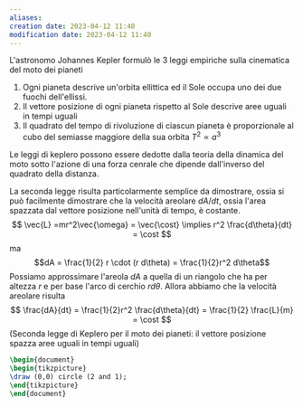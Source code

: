 ```yaml
---
aliases: 
creation date: 2023-04-12 11:40
modification date: 2023-04-12 11:40
---
```


L'astronomo Johannes Kepler formulò le 3 leggi empiriche sulla cinematica del moto dei pianeti

1. Ogni pianeta descrive un'orbita ellittica ed il Sole occupa uno dei due fuochi dell'ellissi.
2. Il vettore posizione di ogni pianeta rispetto al Sole descrive aree uguali in tempi uguali
3. Il quadrato del tempo di rivoluzione di ciascun pianeta è proporzionale al cubo del semiasse maggiore della sua orbita $T^2 \propto a^3$

Le leggi di keplero possono essere dedotte dalla teoria della dinamica del moto sotto l'azione di una forza cenrale che dipende dall'inverso del quadrato della distanza.

La seconda legge risulta particolarmente semplice da dimostrare, ossia si può facilmente dimostrare che la velocità areolare $dA/dt$, ossia l'area spazzata dal vettore posizione nell'unità di tempo, è costante.
$$ \vec{L} =mr^2\vec{\omega} = \vec{\cost} \implies r^2 \frac{d\theta}{dt} = \cost  $$
ma
$$dA = \frac{1}{2} r \cdot (r d\theta) = \frac{1}{2}r^2 d\theta$$
Possiamo approssimare l'areola $dA$ a quella di un riangolo che ha per altezza $r$ e per base l'arco di cerchio $r d \theta$.
Allora abbiamo che la velocità areolare risulta
$$ \frac{dA}{dt} = \frac{1}{2}r^2 \frac{d\theta}{dt} = \frac{1}{2} \frac{L}{m} = \cost   $$
(Seconda legge di Keplero per il moto dei pianeti: il vettore posizione spazza aree uguali in tempi uguali)

```tikz
\begin{document}
\begin{tikzpicture}
\draw (0,0) circle (2 and 1);
\end{tikzpicture}
\end{document}
```
